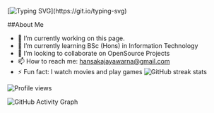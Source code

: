 [![Typing SVG](https://readme-typing-svg.herokuapp.com?size=30&color=F71682&width=460&lines=Hi%2CI'm+Hansaka+Jayawarna;Nice+to+meet+you+!)](https://git.io/typing-svg)

##About Me
- 🔭 I’m currently working on this page. 
- 🌱 I’m currently learning BSc (Hons) in Information Technology  
- 👯 I’m looking to collaborate on OpenSource Projects 
- 📫 How to reach me: hansakajayawarna@gmail.com 
- ⚡ Fun fact: I watch movies and play games 
![GitHub streak stats](https://github-readme-streak-stats.herokuapp.com/?user=IT21279584 )

![Profile views](https://gpvc.arturio.dev/IT21279584 )

![GitHub Activity Graph](https://activity-graph.herokuapp.com/graph?username=IT21279584 )
